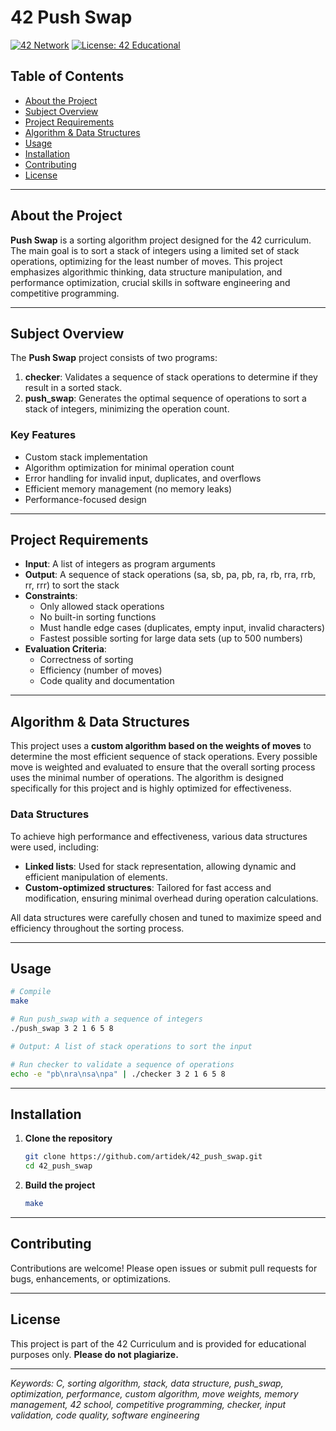 # 42 Push Swap

[![42 Network](https://img.shields.io/badge/42-Network-blue)](https://42.fr/)
[![License: 42 Educational](https://img.shields.io/badge/license-42%20Educational-blue.svg)](#license)

## Table of Contents

- [About the Project](#about-the-project)
- [Subject Overview](#subject-overview)
- [Project Requirements](#project-requirements)
- [Algorithm & Data Structures](#algorithm--data-structures)
- [Usage](#usage)
- [Installation](#installation)
- [Contributing](#contributing)
- [License](#license)

---

## About the Project

**Push Swap** is a sorting algorithm project designed for the 42 curriculum. The main goal is to sort a stack of integers using a limited set of stack operations, optimizing for the least number of moves. This project emphasizes algorithmic thinking, data structure manipulation, and performance optimization, crucial skills in software engineering and competitive programming.

---

## Subject Overview

The **Push Swap** project consists of two programs:

1. **checker**: Validates a sequence of stack operations to determine if they result in a sorted stack.
2. **push_swap**: Generates the optimal sequence of operations to sort a stack of integers, minimizing the operation count.

### Key Features

- Custom stack implementation
- Algorithm optimization for minimal operation count
- Error handling for invalid input, duplicates, and overflows
- Efficient memory management (no memory leaks)
- Performance-focused design

---

## Project Requirements

- **Input**: A list of integers as program arguments
- **Output**: A sequence of stack operations (sa, sb, pa, pb, ra, rb, rra, rrb, rr, rrr) to sort the stack
- **Constraints**:
  - Only allowed stack operations
  - No built-in sorting functions
  - Must handle edge cases (duplicates, empty input, invalid characters)
  - Fastest possible sorting for large data sets (up to 500 numbers)
- **Evaluation Criteria**:
  - Correctness of sorting
  - Efficiency (number of moves)
  - Code quality and documentation

---

## Algorithm & Data Structures

This project uses a **custom algorithm based on the weights of moves** to determine the most efficient sequence of stack operations. Every possible move is weighted and evaluated to ensure that the overall sorting process uses the minimal number of operations. The algorithm is designed specifically for this project and is highly optimized for effectiveness.

### Data Structures

To achieve high performance and effectiveness, various data structures were used, including:

- **Linked lists**: Used for stack representation, allowing dynamic and efficient manipulation of elements.
- **Custom-optimized structures**: Tailored for fast access and modification, ensuring minimal overhead during operation calculations.

All data structures were carefully chosen and tuned to maximize speed and efficiency throughout the sorting process.

---

## Usage

```bash
# Compile
make

# Run push_swap with a sequence of integers
./push_swap 3 2 1 6 5 8

# Output: A list of stack operations to sort the input

# Run checker to validate a sequence of operations
echo -e "pb\nra\nsa\npa" | ./checker 3 2 1 6 5 8
```

---

## Installation

1. **Clone the repository**
   ```bash
   git clone https://github.com/artidek/42_push_swap.git
   cd 42_push_swap
   ```
2. **Build the project**
   ```bash
   make
   ```

---

## Contributing

Contributions are welcome! Please open issues or submit pull requests for bugs, enhancements, or optimizations.

---

## License

This project is part of the 42 Curriculum and is provided for educational purposes only. **Please do not plagiarize.**

---

*Keywords: C, sorting algorithm, stack, data structure, push_swap, optimization, performance, custom algorithm, move weights, memory management, 42 school, competitive programming, checker, input validation, code quality, software engineering*
